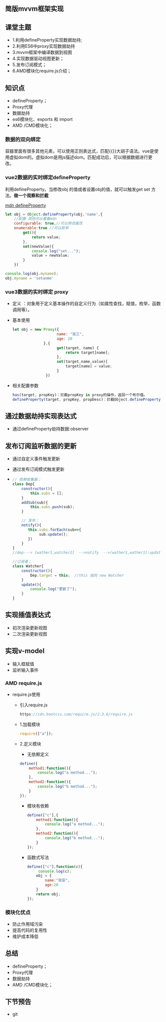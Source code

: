 ## 简版mvvm框架实现

## 课堂主题

- 1.利用defineProperty实现数据劫持;
- 2.利用ES6中proxy实现数据劫持
- 3.mvvm框架中编译数据到视图
- 4.实现数据驱动视图更新；
- 5.发布订阅模式；
- 6.AMD模块化require.js介绍；

## 知识点

- defineProperty；
- Proxy代理
- 数据劫持
- es6模块化、exports 和 import
- AMD /CMD模块化；

### 数据的双向绑定

容器里面有很多其他元素，可以使用正则表达式，匹配{{}}大胡子语法。vue是使用虚拟dom的。虚拟dom是用js描述dom。匹配成功后，可以根据数据进行更改。



### vue2数据的实时绑定defineProperty

利用defineProperty。当修改obj 的值或者设置obj的值，就可以触发get set 方法。**做一个观察和拦截**

[mdn defineProperty](https://developer.mozilla.org/zh-CN/docs/Web/JavaScript/Reference/Global_Objects/Object/defineProperty)

```js
let obj = Object.defineProperty(obj,'name',{
    //配置 其他可以看看mdn
    configurable: true,//可以修改属性
    enumerable:true //可以枚举
        get(){
            return value;
        },
        set(newValue){
            console.log("set...");
            value = newValue;
        }
    })

console.log(obj.myname);
obj.myname = 'setanme'
```



### vue3数据的实时绑定 proxy

- 定义  ：对象用于定义基本操作的自定义行为（如属性查找，赋值，枚举，函数调用等）。

- 基本使用

  ```js
  let obj = new Proxy({
                      name: "张三",
                      age: 20
                },{
                      get(target, name) {
                          return target[name];
                      },
                      set(target,name,value){
                          target[name] = value;
                      }
                 })
  ```

- 相关配置参数

  ```javascript
  has(target, propKey)：拦截propKey in proxy的操作，返回一个布尔值。
  defineProperty(target, propKey, propDesc)：拦截Object.defineProperty(proxy, propKey, propDesc）、Object.defineProperties(proxy, propDescs)，返回一个布尔值。
  ```



##  通过数据劫持实现表达式

- 通过defineProperty劫持数据:observer

  

## 发布订阅监听数据的更新

- 通过自定义事件触发更新

- 通过发布订阅模式触发更新

- ```js
  // 依赖收集器；
  class Dep{
      constructor(){
          this.subs = [];
      }
      addSub(sub){
          this.subs.push(sub);
      }
  
      // 发布；
      notify(){
         this.subs.forEach(sub=>{
              sub.update();
         }) 
      }
  }
  //dep---> [wather1,watcher2]  -->notify  -->(wather1,wather1):update方法；
  
  //订阅者；
  class Watcher{
      constructor(){
          Dep.target = this;  //this 指向 new Watcher
      }
      update(){
          console.log("更新了");
      }
  }
  ```

## 实现插值表达式

- 初次渲染更新视图
- 二次渲染更新视图

## 实现v-model

- 输入框赋值
- 监听输入事件



### AMD require.js



- require.js使用

  - 引入require.js

    ```js
    https://cdn.bootcss.com/require.js/2.3.6/require.js
    ```

  - 1.加载模块

    ```js
    require(["a"]);
    ```

  - 2.定义模块

    - 无依赖定义

    ```js
    define({
        method1:function(){
            console.log("a method...");
        },
        method2:function(){
            console.log("b method...");
        }
    });
    ```

    - 模块有依赖

      ```js
      define(["c"],{
          method1:function(){
              console.log("a method...");
          },
          method2:function(){
              console.log("b method...");
          }
      });
      ```

    - 函数式写法

      ```js
      define(["c"],function(c){
           console.log(c);
          obj = {
              name:"张安",
              age:20
          }
          return obj;
      });
      ```



### 模块化优点

- 防止作用域污染 
- 提高代码的复用性
- 维护成本降低

## 总结

- defineProperty；
- Proxy代理
- 数据劫持
- AMD /CMD模块化；

## 下节预告

- git

